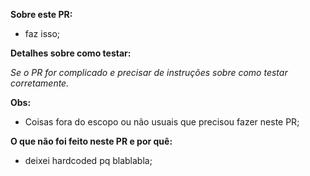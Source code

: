 **Sobre este PR:**

- faz isso;

**Detalhes sobre como testar:**

_Se o PR for complicado e precisar de instruções sobre como testar corretamente._

**Obs:**

- Coisas fora do escopo ou não usuais que precisou fazer neste PR;

**O que não foi feito neste PR e por quê:**

- deixei hardcoded pq blablabla;